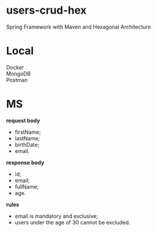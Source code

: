 # users-crud-hex
Spring Framework with Maven and Hexagonal Architecture

# Local
Docker  
MongoDB  
Postman

# MS

**request body**

- firstName;  
- lastName;  
- birthDate;  
- email.  

**response body**

- id;  
- email;  
- fullName;  
- age.  

**rules**

- email is mandatory and exclusive;
- users under the age of 30 cannot be excluded.

